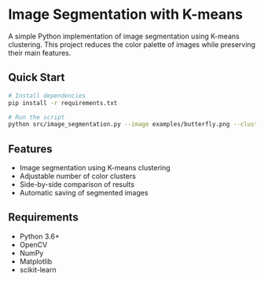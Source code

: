 # Image Segmentation with K-means

A simple Python implementation of image segmentation using K-means clustering. This project reduces the color palette of images while preserving their main features.

## Quick Start

```bash
# Install dependencies
pip install -r requirements.txt

# Run the script
python src/image_segmentation.py --image examples/butterfly.png --clusters 4
```

## Features

- Image segmentation using K-means clustering
- Adjustable number of color clusters
- Side-by-side comparison of results
- Automatic saving of segmented images


## Requirements

- Python 3.6+
- OpenCV
- NumPy
- Matplotlib
- scikit-learn
